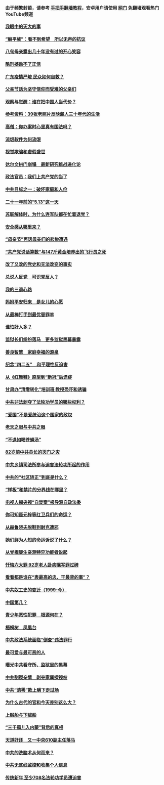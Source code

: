 #### 由于频繁封锁，请参考 [手把手翻墙教程](https://github.com/gfw-breaker/guides/wiki/)，安卓用户请使用 [网门](https://github.com/gfw-breaker/nogfw/blob/master/dl.md?t=07051100) 免翻墙观看热门YouTube频道 

#### [我眼中的天大的事](../pages/19/427619.md?t=07051100) 

#### [“躺平族”：看不到希望　所以无声的抗议](../pages/19/427464.md?t=07051100) 

#### [八旬母亲露出几十年没有过的开心笑容](../pages/19/427429.md?t=07051100) 

#### [酷刑撼动不了正信](../pages/19/427414.md?t=07051100) 

#### [广东疫情严峻 民众如何自救？](../pages/19/427311.md?t=07051100) 

#### [父亲节话为坚守信仰而受难的父亲们](../pages/19/427033.md?t=07051100) 

#### [观察与觉醒：谁在把中国人当代价？](../pages/19/426987.md?t=07051100) 

#### [参考资料：39张老照片反映藏人三十年代的生活](../pages/19/426471.md?t=07051100) 

#### [高僧：你办案时心里真有国法吗？](../pages/19/426530.md?t=07051100) 

#### [流氓软件为何流氓](../pages/19/426531.md?t=07051100) 

#### [视觉欺骗和虚假盛世](../pages/19/426443.md?t=07051100) 

#### [达尔文拱门崩塌　最新研究挑战进化论](../pages/19/426009.md?t=07051100) 

#### [政法官员：我们上共产党的当了](../pages/19/425351.md?t=07051100) 

#### [中共目标之一：破坏家庭和人伦](../pages/19/424454.md?t=07051100) 

#### [二十一年前的“5.13”这一天](../pages/19/424814.md?t=07051100) 

#### [苏联解体时，为什么连军队都在忙着退党？](../pages/19/424335.md?t=07051100) 

#### [安全感从哪里来？](../pages/19/424336.md?t=07051100) 

#### [“母亲节”再话母亲们的悲惨遭遇](../pages/19/424234.md?t=07051100) 

#### [“共产党说话算数”与147斤黄金培养出的飞行员之死](../pages/19/424115.md?t=07051100) 

#### [改了又改的党史和无法改变的事实](../pages/19/424037.md?t=07051100) 

#### [总说人反党　可识党反人？](../pages/19/423820.md?t=07051100) 

#### [我的三退心路](../pages/19/423876.md?t=07051100) 

#### [妈妈平安归来　是女儿的心愿](../pages/19/423947.md?t=07051100) 

#### [从最棒打手到最优替罪羊](../pages/19/423819.md?t=07051100) 

#### [谁怕好人多？](../pages/19/423774.md?t=07051100) 

#### [监狱长们纷纷落马　更多监狱黑幕暴露](../pages/19/423787.md?t=07051100) 

#### [善良智慧　家庭幸福的源泉](../pages/19/423632.md?t=07051100) 

#### [纪念“四二五”　和平理性反迫害](../pages/19/423660.md?t=07051100) 

#### [从《红舞鞋》原型到“新冠”后遗症](../pages/19/423509.md?t=07051100) 

#### [甘肃办“清零转化”培训班 教授恐吓和诱骗](../pages/19/423498.md?t=07051100) 

#### [中共非法剥夺了法轮功学员的哪些权利？](../pages/19/423392.md?t=07051100) 

#### [“爱国”不是爱统治这个国家的政权](../pages/19/423029.md?t=07051100) 

#### [老天之眼与中共之眼](../pages/19/423378.md?t=07051100) 

#### [“不退如喝苍蝇汤”](../pages/19/423287.md?t=07051100) 

#### [82岁前中共县长的灭门之灾](../pages/19/423055.md?t=07051100) 

#### [中共乡镇司法所参与迫害法轮功所起的作用](../pages/19/423064.md?t=07051100) 

#### [中共的“社区矫正”到底是什么？](../pages/19/422870.md?t=07051100) 

#### [“样板”和禁片的分界线在哪里？](../pages/19/422704.md?t=07051100) 

#### [电视人揭央视“自焚案”报导源自政法委](../pages/19/422770.md?t=07051100) 

#### [你可知聂元梓等红卫兵们的命运？](../pages/19/422848.md?t=07051100) 

#### [从赫鲁晓夫脱鞋到耐克遭邪](../pages/19/422826.md?t=07051100) 

#### [她们鲜为人知的命运诉说了什么？](../pages/19/422754.md?t=07051100) 

#### [从党棍康生亲测特异功能者说起](../pages/19/422657.md?t=07051100) 

#### [忏悔六大罪 92岁老人卧病嘱写罪过碑](../pages/19/422750.md?t=07051100) 

#### [看看都是谁在“表最高的忠、干最背的事”？](../pages/19/422703.md?t=07051100) 

#### [中共奴工史的变迁（1999-今）](../pages/19/422656.md?t=07051100) 

#### [中国第几？](../pages/19/422496.md?t=07051100) 

#### [青少年恶性犯罪　根源何在？](../pages/19/422449.md?t=07051100) 

#### [梧桐树　凤凰台](../pages/19/422442.md?t=07051100) 

#### [中共政法系统面临“倒查”违法罪行](../pages/19/422497.md?t=07051100) 

#### [最可爱与最可恶的人](../pages/19/422448.md?t=07051100) 

#### [曝光中共看守所、监狱里的黑幕](../pages/19/422390.md?t=07051100) 

#### [中共割裂亲情　剥夺家属探视权](../pages/19/422364.md?t=07051100) 

#### [中共“清零”欺上瞒下走过场](../pages/19/422306.md?t=07051100) 

#### [为什么古代的官和今天差别这么大？](../pages/19/422228.md?t=07051100) 

#### [上贼船与下贼船](../pages/19/422276.md?t=07051100) 

#### [“三千孤儿入内蒙”背后的真相](../pages/19/422229.md?t=07051100) 

#### [天道好还　又一中央610副主任落马](../pages/19/422155.md?t=07051100) 

#### [中共的洗脑术从何而来？](../pages/19/422154.md?t=07051100) 

#### [中共无底线监控和收集个人信息](../pages/19/422039.md?t=07051100) 

#### [传统新年 至少708名法轮功学员遭迫害](../pages/19/421946.md?t=07051100) 

